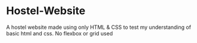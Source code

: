 # Hostel-Website
A hostel website made using only HTML &amp; CSS to test my understanding of basic html and css. No flexbox or grid used
